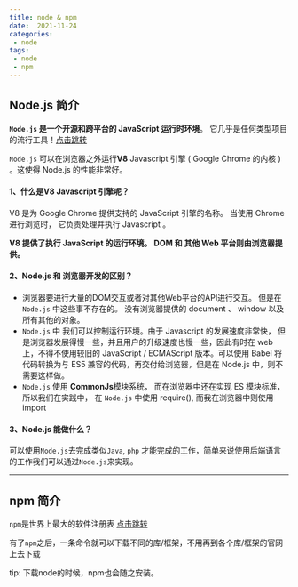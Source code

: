 ```yaml
---
title: node & npm
date:  2021-11-24
categories:
 - node
tags:
 - node
 - npm
---
```


## Node.js 简介

**```Node.js``` 是一个开源和跨平台的 JavaScript 运行时环境**。 它几乎是任何类型项目的流行工具！[点击跳转](http://nodejs.cn/download/)

```Node.js``` 可以在浏览器之外运行**V8** Javascript 引擎 ( Google Chrome 的内核 ) 。这使得 Node.js 的性能非常好。

#### 1、什么是V8 Javascript 引擎呢？

V8 是为 Google Chrome 提供支持的 JavaScript 引擎的名称。 当使用 Chrome 进行浏览时， 它负责处理并执行 Javascript 。

**V8 提供了执行 JavaScript 的运行环境。**
**DOM 和 其他 Web 平台则由浏览器提供。**


#### 2、Node.js 和 浏览器开发的区别？

 - 浏览器要进行大量的DOM交互或者对其他Web平台的API进行交互。 但是在 ```Node.js``` 中这些事不存在的。 没有浏览器提供的 document 、 window 以及所有其他的对象。
 - ```Node.js``` 中 我们可以控制运行环境。由于 Javascript 的发展速度非常快， 但是浏览器发展得慢一些，并且用户的升级速度也慢一些，因此有时在 web 上，不得不使用较旧的 JavaScript / ECMAScript 版本。可以使用 Babel 将代码转换为与 ES5 兼容的代码，再交付给浏览器，但是在 Node.js 中，则不需要这样做。
 - ```Node.js``` 使用 **CommonJs**模块系统， 而在浏览器中还在实现 ES 模块标准， 所以我们在实践中， 在 ```Node.js``` 中使用 require(), 而我在浏览器中则使用 import 

#### 3、Node.js 能做什么？

可以使用```Node.js```去完成类似```Java```, ```php``` 才能完成的工作，简单来说使用后端语言的工作我们可以通过```Node.js```来实现。


<hr>

## npm 简介

```npm```是世界上最大的软件注册表  [点击跳转](https://www.npmjs.com/)

有了```npm```之后，一条命令就可以下载不同的库/框架，不用再到各个库/框架的官网上去下载

tip: 下载node的时候，npm也会随之安装。


